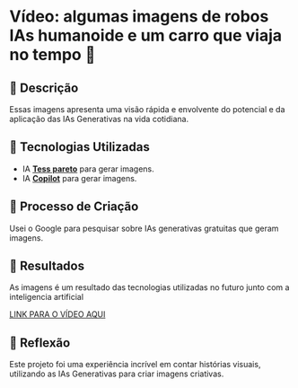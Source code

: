 # Vídeo: algumas imagens de robos IAs humanoide e um carro que viaja no tempo 🎥

## 📒 Descrição
Essas imagens apresenta uma visão rápida e envolvente do potencial e da aplicação das IAs Generativas na vida cotidiana.

## 🤖 Tecnologias Utilizadas
- IA **[Tess pareto](https://tess.pareto.io/)** para gerar imagens.
- IA **[Copilot](https://copilot.microsoft.com/)** para gerar imagens.

## 🧐 Processo de Criação
Usei o Google para pesquisar sobre IAs generativas gratuitas que geram imagens.

## 🚀 Resultados
As imagens é um resultado das tecnologias utilizadas no futuro junto com a inteligencia artificial

[LINK PARA O VÍDEO AQUI]()

## 💭 Reflexão
Este projeto foi uma experiência incrível em contar histórias visuais, utilizando as IAs Generativas para criar imagens criativas.
